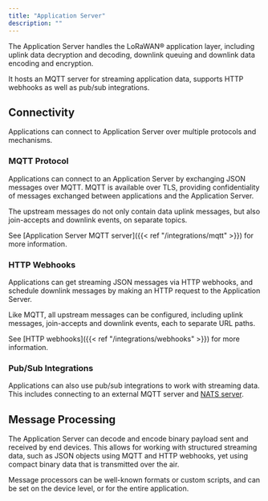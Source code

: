 ```yaml
---
title: "Application Server"
description: ""
---
```


The Application Server handles the LoRaWAN® application layer, including uplink data decryption and decoding, downlink queuing and downlink data encoding and encryption.

It hosts an MQTT server for streaming application data, supports HTTP webhooks as well as pub/sub integrations.

<!--more-->

## Connectivity

Applications can connect to Application Server over multiple protocols and mechanisms.

### MQTT Protocol

Applications can connect to an Application Server by exchanging JSON messages over MQTT. MQTT is available over TLS, providing confidentiality of messages exchanged between applications and the Application Server.

The upstream messages do not only contain data uplink messages, but also join-accepts and downlink events, on separate topics.

See [Application Server MQTT server]({{< ref "/integrations/mqtt" >}}) for more information.

### HTTP Webhooks

Applications can get streaming JSON messages via HTTP webhooks, and schedule downlink messages by making an HTTP request to the Application Server.

Like MQTT, all upstream messages can be configured, including uplink messages, join-accepts and downlink events, each to separate URL paths.

See [HTTP webhooks]({{< ref "/integrations/webhooks" >}}) for more information.

### Pub/Sub Integrations

Applications can also use pub/sub integrations to work with streaming data. This includes connecting to an external MQTT server and [NATS server](https://www.nats.io).

## Message Processing

The Application Server can decode and encode binary payload sent and received by end devices. This allows for working with structured streaming data, such as JSON objects using MQTT and HTTP webhooks, yet using compact binary data that is transmitted over the air.

Message processors can be well-known formats or custom scripts, and can be set on the device level, or for the entire application.
